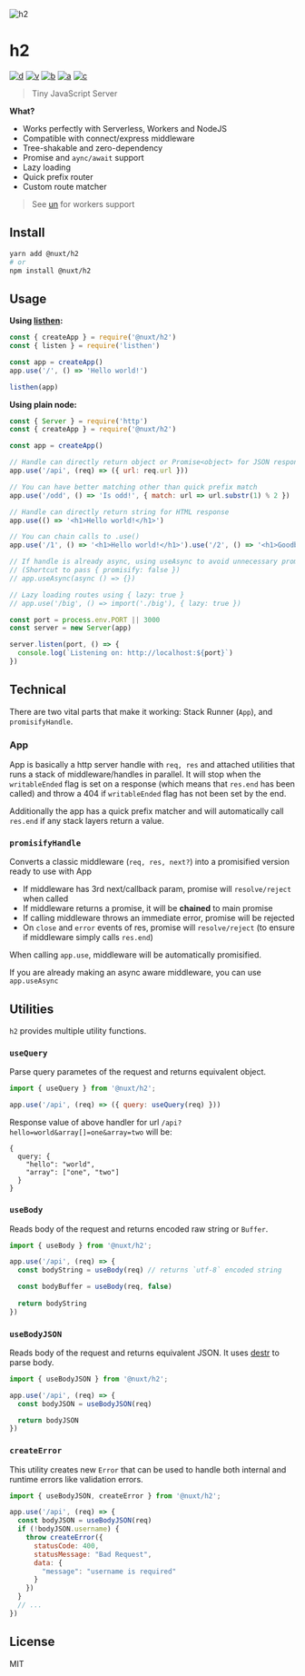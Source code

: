 ![h2](https://user-images.githubusercontent.com/904724/101663332-dfb36900-3a4a-11eb-9d1f-f847893446a0.png)

# h2

[![d](https://img.shields.io/npm/dm/@nuxt/h2.svg?style=flat-square)](https://npmjs.com/package/@nuxt/h2)
[![v](https://img.shields.io/npm/v/@nuxt/h2/latest.svg?style=flat-square)](https://npmjs.com/package/@nuxt/h2)
[![b](https://img.shields.io/bundlephobia/min/@nuxt/h2/latest.svg?style=flat-square)](https://bundlephobia.com/result?p=@nuxt/h2)
[![a](https://img.shields.io/github/workflow/status/nuxt-contrib/h2/ci/main?style=flat-square)](https://github.com/nuxt-contrib/h2/actions)
[![c](https://img.shields.io/codecov/c/gh/nuxt-contrib/h2/main?style=flat-square)](https://codecov.io/gh/nuxt-contrib/h2)
> Tiny JavaScript Server

**What?**

- Works perfectly with Serverless, Workers and NodeJS
- Compatible with connect/express middleware
- Tree-shakable and zero-dependency
- Promise and `aync/await` support
- Lazy loading
- Quick prefix router
- Custom route matcher

> See [un](https://github.com/nuxt-contrib/un) for workers support

## Install

```bash
yarn add @nuxt/h2
# or
npm install @nuxt/h2
```

## Usage

**Using [listhen](https://github.com/nuxt-contrib/listhen):**

```js
const { createApp } = require('@nuxt/h2')
const { listen } = require('listhen')

const app = createApp()
app.use('/', () => 'Hello world!')

listhen(app)
```

**Using plain node:**

```js
const { Server } = require('http')
const { createApp } = require('@nuxt/h2')

const app = createApp()

// Handle can directly return object or Promise<object> for JSON response
app.use('/api', (req) => ({ url: req.url }))

// You can have better matching other than quick prefix match
app.use('/odd', () => 'Is odd!', { match: url => url.substr(1) % 2 })

// Handle can directly return string for HTML response
app.use(() => '<h1>Hello world!</h1>')

// You can chain calls to .use()
app.use('/1', () => '<h1>Hello world!</h1>').use('/2', () => '<h1>Goodbye!</h1>')

// If handle is already async, using useAsync to avoid unnecessary promisify wrapper
// (Shortcut to pass { promisify: false })
// app.useAsync(async () => {})

// Lazy loading routes using { lazy: true }
// app.use('/big', () => import('./big'), { lazy: true })

const port = process.env.PORT || 3000
const server = new Server(app)

server.listen(port, () => {
  console.log(`Listening on: http://localhost:${port}`)
})
```

## Technical

There are two vital parts that make it working: Stack Runner (`App`), and `promisifyHandle`.

### App

App is basically a http server handle with `req, res` and attached utilities that runs a stack
 of middleware/handles in parallel. It will stop when the `writableEnded` flag is set on a response
 (which means that `res.end` has been called) and throw a 404 if `writableEnded` flag has not been set by the end.

Additionally the app has a quick prefix matcher and will automatically call `res.end` if any stack layers return a value.

### `promisifyHandle`

Converts a classic middleware (`req, res, next?`) into a promisified version ready to use with App

- If middleware has 3rd next/callback param, promise will `resolve/reject` when called
- If middleware returns a promise, it will be **chained** to main promise
- If calling middleware throws an immediate error, promise will be rejected
- On `close` and `error` events of res, promise will `resolve/reject` (to ensure if middleware simply calls `res.end`)

When calling `app.use`, middleware will be automatically promisified.

If you are already making an async aware middleware, you can use `app.useAsync`

## Utilities

`h2` provides multiple utility functions.

### `useQuery`

Parse query parametes of the request and returns equivalent object.

```js
import { useQuery } from '@nuxt/h2';

app.use('/api', (req) => ({ query: useQuery(req) }))
```

Response value of above handler for url `/api?hello=world&array[]=one&array=two` will be:
```
{
  query: {
    "hello": "world",
    "array": ["one", "two"]
  }
}
```

### `useBody`

Reads body of the request and returns encoded raw string or `Buffer`.

```js
import { useBody } from '@nuxt/h2';

app.use('/api', (req) => {
  const bodyString = useBody(req) // returns `utf-8` encoded string

  const bodyBuffer = useBody(req, false)
  
  return bodyString
})
```

### `useBodyJSON`

Reads body of the request and returns equivalent JSON. It uses [destr](https://github.com/nuxt-contrib/destr) to parse body.

```js
import { useBodyJSON } from '@nuxt/h2';

app.use('/api', (req) => {
  const bodyJSON = useBodyJSON(req)

  return bodyJSON
})
```

### `createError`

This utility creates new `Error` that can be used to handle both internal and runtime errors like validation errors.

```js
import { useBodyJSON, createError } from '@nuxt/h2';

app.use('/api', (req) => {
  const bodyJSON = useBodyJSON(req)
  if (!bodyJSON.username) {
    throw createError({
      statusCode: 400,
      statusMessage: "Bad Request",
      data: {
        "message": "username is required"
      }
    })
  }
  // ...
})
```



## License

MIT
